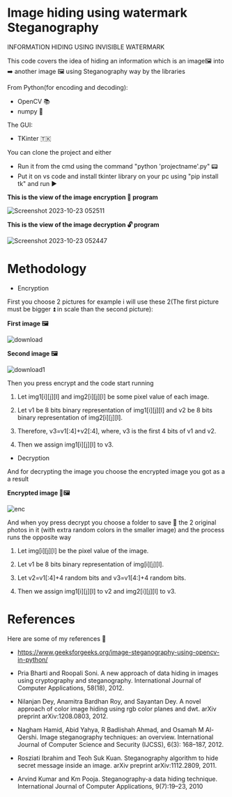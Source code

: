 # Image hiding using watermark Steganography
INFORMATION HIDING USING INVISIBLE WATERMARK 

This code covers the idea of hiding an information which is an image🖼️ into ➡️ another image 🖼️ using Steganography way by the libraries 

From Python(for encoding and decoding):
* OpenCV 📚
* numpy 🔢
 
The GUI:
* TKinter 🇹🇰

You can clone the project and either 
* Run it from the cmd using the command "python 'projectname'.py" 📟
* Put it on vs code and install tkinter library on your pc using "pip install tk" and run ▶️


**This is the view of the image encryption 🔐 program**

![Screenshot 2023-10-23 052511](https://github.com/Kidzantso/Image-hiding-using-watermark--Steganography-/assets/116034195/36ded716-ce25-4204-a2e8-849bc59ddd53)

 

**This is the view of the image decryption 🔓 program**

![Screenshot 2023-10-23 052447](https://github.com/Kidzantso/Image-hiding-using-watermark--Steganography-/assets/116034195/8edb484f-591b-47a2-a9c6-49ffe689a2df)


# Methodology

* Encryption 

First you choose 2 pictures for example i will use these 2(The first picture must be bigger ⏫ in scale than the second picture):

**First image 🖼️**

![download](https://github.com/Kidzantso/Image-hiding-using-watermark--Steganography-/assets/116034195/fe71d815-ab61-40fd-a2b9-d36ed6e9d1b4)

**Second image 🖼️**

![download1](https://github.com/Kidzantso/Image-hiding-using-watermark--Steganography-/assets/116034195/5fcfb992-3c5a-4abe-bed5-af163d3926bf)



Then you press encrypt and the code start running 

1. Let img1[i][j][l] and img2[i][j][l] be some pixel value of each image.

2. Let v1 be 8 bits binary representation of img1[i][j][l] and v2 be 8 bits binary representation of img2[i][j][l].

3. Therefore, v3=v1[:4]+v2[:4], where, v3 is the first 4 bits of v1 and v2.

4. Then we assign img1[i][j][l] to v3.

* Decryption 

And for decrypting the image you choose the encrypted image you got as a a result 

**Encrypted image 🔐🖼️**

![enc](https://github.com/Kidzantso/Image-hiding-using-watermark--Steganography-/assets/116034195/545f2941-a78f-493e-ab8e-cb0c81631f2f)



And when yoy press decrypt you choose a folder to save 💾 the 2 original photos in it (with extra random colors in the smaller image) and the process runs the opposite way

1. Let img[i][j][l] be the pixel value of the image.
   
2. Let v1 be 8 bits binary representation of img[i][j][l].
   
3. Let v2=v1[:4]+4 random bits and v3=v1[4:]+4 random bits.
   
4. Then we assign img1[i][j][l] to v2 and img2[i][j][l] to v3.

# References
Here are some of my references 📖

* https://www.geeksforgeeks.org/image-steganography-using-opencv-in-python/

* Pria Bharti and Roopali Soni. A new approach of data hiding in images using cryptography and
steganography. International Journal of Computer Applications, 58(18), 2012.

* Nilanjan Dey, Anamitra Bardhan Roy, and Sayantan Dey. A novel approach of color image hiding
using rgb color planes and dwt. arXiv preprint arXiv:1208.0803, 2012.

* Nagham Hamid, Abid Yahya, R Badlishah Ahmad, and Osamah M Al-Qershi. Image steganography
techniques: an overview. International Journal of Computer Science and Security (IJCSS), 6(3):
168–187, 2012.

* Rosziati Ibrahim and Teoh Suk Kuan. Steganography algorithm to hide secret message inside an
image. arXiv preprint arXiv:1112.2809, 2011.

* Arvind Kumar and Km Pooja. Steganography-a data hiding technique. International Journal of
Computer Applications, 9(7):19–23, 2010
